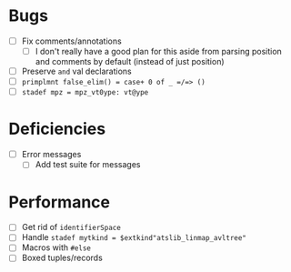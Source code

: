 # Bugs
- [ ] Fix comments/annotations
  - [ ] I don't really have a good plan for this aside from parsing position and
    comments by default (instead of just position)
- [ ] Preserve `and` val declarations
- [ ] `primplmnt false_elim() = case+ 0 of _ =/=> ()`
- [ ] `stadef mpz = mpz_vt0ype: vt@ype`
# Deficiencies
- [ ] Error messages
  - [ ] Add test suite for messages
# Performance
- [ ] Get rid of `identifierSpace`
- [ ] Handle `stadef mytkind = $extkind"atslib_linmap_avltree"`
- [ ] Macros with `#else`
- [ ] Boxed tuples/records
